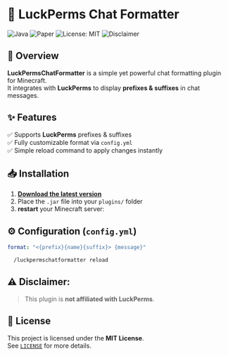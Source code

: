 # 🌟 LuckPerms Chat Formatter

![Java](https://img.shields.io/badge/Java-21-red) ![Paper](https://img.shields.io/badge/Paper-1.21+-blue) ![License: MIT](https://img.shields.io/badge/License-MIT-green) ![Disclaimer](https://img.shields.io/badge/Not%20affiliated%20with-LuckPerms-red)

## 🚀 Overview
**LuckPermsChatFormatter** is a simple yet powerful chat formatting plugin for Minecraft.  
It integrates with **LuckPerms** to display **prefixes & suffixes** in chat messages.

## ✨ Features
✅ Supports **LuckPerms** prefixes & suffixes  
✅ Fully customizable format via `config.yml`  
✅ Simple reload command to apply changes instantly

## 📥 Installation
1. **[Download the latest version](https://github.com/QuokkaGame/LuckPermsChatFormatter/releases)**
2. Place the `.jar` file into your `plugins/` folder
3. **restart** your Minecraft server:

## ⚙️ Configuration (`config.yml`)
```yaml
format: "<{prefix}{name}{suffix}> {message}"
```
```bash
  /luckpermschatformatter reload
```
## **⚠️ Disclaimer:**
>This plugin is **not affiliated with LuckPerms**.

## 📜 License
This project is licensed under the **MIT License**.  
See [`LICENSE`](LICENSE) for more details.